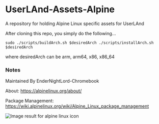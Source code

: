 # UserLAnd-Assets-Alpine

A repository for holding Alpine Linux specific assets for UserLAnd

After cloning this repo, you simply do the following...

`sudo ./scripts/buildArch.sh $desiredArch ./scripts/installArch.sh $desiredArch`

where desiredArch can be arm, arm64, x86, x86_64

### Notes

Maintained By EnderNightLord-Chromebook

About: https://alpinelinux.org/about/

Package Management: https://wiki.alpinelinux.org/wiki/Alpine_Linux_package_management

<img src="https://pkgs.alpinelinux.org/assets/alpinelinux-logo.svg" alt="Image result for alpine linux icon"/>
